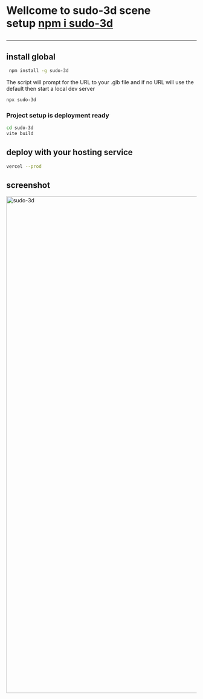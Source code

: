 # Wellcome to sudo-3d scene setup&nbsp;<a href="https://www.npmjs.com/package/sudo-3d">npm i sudo-3d</a><hr>

## install global

```sh
 npm install -g sudo-3d
```

The script will prompt for the URL to your .glb file 
and if no URL will use the default
then start a local dev server

```sh
npx sudo-3d
```

### Project setup is deployment ready 
```sh
cd sudo-3d
vite build
```
## deploy with your hosting service
```sh
vercel --prod
```
## screenshot

<img width="1312" alt="sudo-3d" src="https://github.com/user-attachments/assets/57c52415-6442-4ee5-ac91-9d2c106fc91c" />

